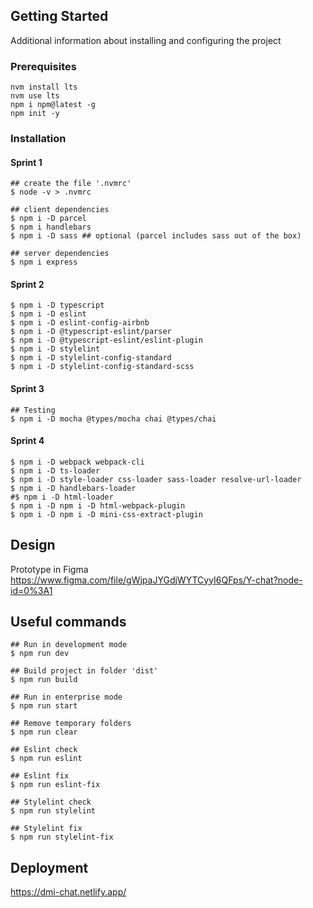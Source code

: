 ## Getting Started
Additional information about installing and configuring the project

### Prerequisites

```shell
nvm install lts
nvm use lts
npm i npm@latest -g
npm init -y
```

### Installation
#### Sprint 1

```shell
## create the file '.nvmrc'
$ node -v > .nvmrc

## client dependencies
$ npm i -D parcel
$ npm i handlebars
$ npm i -D sass ## optional (parcel includes sass out of the box)  

## server dependencies
$ npm i express
```

#### Sprint 2
```shell
$ npm i -D typescript
$ npm i -D eslint
$ npm i -D eslint-config-airbnb
$ npm i -D @typescript-eslint/parser
$ npm i -D @typescript-eslint/eslint-plugin
$ npm i -D stylelint
$ npm i -D stylelint-config-standard
$ npm i -D stylelint-config-standard-scss
```

#### Sprint 3
```shell
## Testing
$ npm i -D mocha @types/mocha chai @types/chai
```

#### Sprint 4
```shell
$ npm i -D webpack webpack-cli
$ npm i -D ts-loader
$ npm i -D style-loader css-loader sass-loader resolve-url-loader
$ npm i -D handlebars-loader
#$ npm i -D html-loader
$ npm i -D npm i -D html-webpack-plugin
$ npm i -D npm i -D mini-css-extract-plugin
```

## Design
Prototype in Figma   
https://www.figma.com/file/gWjpaJYGdjWYTCyyI6QFps/Y-chat?node-id=0%3A1

## Useful commands

```shell
## Run in development mode
$ npm run dev

## Build project in folder 'dist'
$ npm run build

## Run in enterprise mode
$ npm run start

## Remove temporary folders
$ npm run clear

## Eslint check
$ npm run eslint

## Eslint fix
$ npm run eslint-fix

## Stylelint check
$ npm run stylelint

## Stylelint fix
$ npm run stylelint-fix
```

## Deployment
https://dmi-chat.netlify.app/
